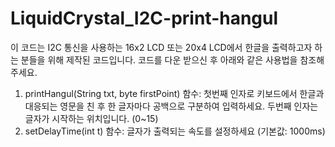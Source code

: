 # LiquidCrystal_I2C-print-hangul

 이 코드는 I2C 통신을 사용하는 16x2 LCD 또는 20x4 LCD에서 한글을 출력하고자 하는 분들을 위해 제작된 코드입니다.
 코드를 다운 받으신 후 아래와 같은 사용법을 참조해주세요.
 
 1. printHangul(String txt, byte firstPoint) 함수: 첫번째 인자로 키보드에서 한글과 대응되는 영문을 친 후 한 글자마다 공백으로 구분하여 입력하세요.
    두번째 인자는 글자가 시작하는 위치입니다. (0~15)
 2. setDelayTime(int t) 함수: 글자가 출력되는 속도를 설정하세요 (기본값: 1000ms)
